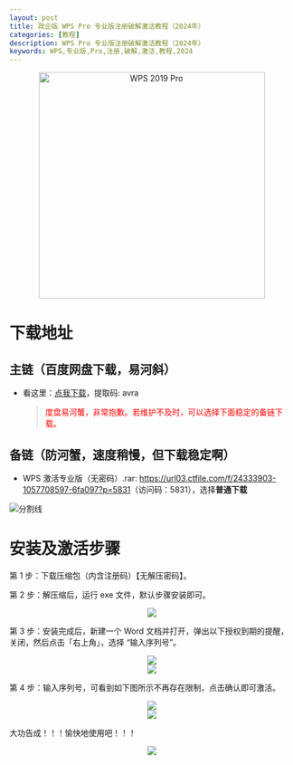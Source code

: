 ```yaml
---
layout: post
title: 政企版 WPS Pro 专业版注册破解激活教程（2024年）
categories: [教程]
description: WPS Pro 专业版注册破解激活教程（2024年）
keywords: WPS,专业版,Pro,注册,破解,激活,教程,2024
---
```


<div align="center"><img src="https://s21.ax1x.com/2024/04/18/pFzgt4e.png" alt="WPS 2019 Pro" width="400px" height="auto"></div>

# 下载地址

## 主链（百度网盘下载，易河斜）

- 看这里：[点我下载](https://pan.baidu.com/s/1qZRtufNxueSwGGkzsLIB5A?pwd=avra)，提取码: avra

  > <p style="color:red" >度盘易河蟹，非常抱歉。若维护不及时，可以选择下面稳定的备链下载。</p>

## 备链（防河蟹，速度稍慢，但下载稳定啊）

- WPS 激活专业版（无密码）.rar: <https://url03.ctfile.com/f/24333903-1057708597-6fa097?p=5831>（访问码：5831），选择**普通下载**

![分割线](https://pic.imgdb.cn/item/6612476468eb935713c85291.gif)

# 安装及激活步骤

第 1 步：下载压缩包（内含注册码）【无解压密码】。

第 2 步：解压缩后，运行 exe 文件，默认步骤安装即可。

<div align="center"><img src="https://s21.ax1x.com/2024/04/18/pFzcAFe.png"></div>

第 3 步：安装完成后，新建一个 Word 文档并打开，弹出以下授权到期的提醒，关闭，然后点击「右上角」，选择 “输入序列号”。

<div align="center"><img src="https://s21.ax1x.com/2024/04/18/pFzcGWj.png"></div>

<div align="center"><img src="https://s21.ax1x.com/2024/04/18/pFzcUO0.png"></div>

第 4 步：输入序列号，可看到如下图所示不再存在限制，点击确认即可激活。

<div align="center"><img src="https://pic.imgdb.cn/item/666c5039d9c307b7e9485e79.png"></div>

<div align="center"><img src="https://s21.ax1x.com/2024/04/18/pFzcWm6.png"></div>

大功告成！！！愉快地使用吧！！！

<div align="center"><img src="https://pic.imgdb.cn/item/661a35e868eb93571333b3c3.gif"></div>
